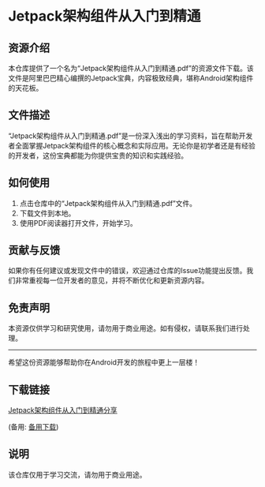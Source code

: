 # Jetpack架构组件从入门到精通

## 资源介绍

本仓库提供了一个名为“Jetpack架构组件从入门到精通.pdf”的资源文件下载。该文件是阿里巴巴精心编撰的Jetpack宝典，内容极致经典，堪称Android架构组件的天花板。

## 文件描述

“Jetpack架构组件从入门到精通.pdf”是一份深入浅出的学习资料，旨在帮助开发者全面掌握Jetpack架构组件的核心概念和实际应用。无论你是初学者还是有经验的开发者，这份宝典都能为你提供宝贵的知识和实践经验。

## 如何使用

1. 点击仓库中的“Jetpack架构组件从入门到精通.pdf”文件。
2. 下载文件到本地。
3. 使用PDF阅读器打开文件，开始学习。

## 贡献与反馈

如果你有任何建议或发现文件中的错误，欢迎通过仓库的Issue功能提出反馈。我们非常重视每一位开发者的意见，并将不断优化和更新资源内容。

## 免责声明

本资源仅供学习和研究使用，请勿用于商业用途。如有侵权，请联系我们进行处理。

---

希望这份资源能够帮助你在Android开发的旅程中更上一层楼！

## 下载链接
[Jetpack架构组件从入门到精通分享](https://pan.quark.cn/s/5a79d096e43b) 

(备用: [备用下载](https://pan.baidu.com/s/1bGYJMHv21j7GfcQJzgtTDw?pwd=1234))

## 说明

该仓库仅用于学习交流，请勿用于商业用途。
